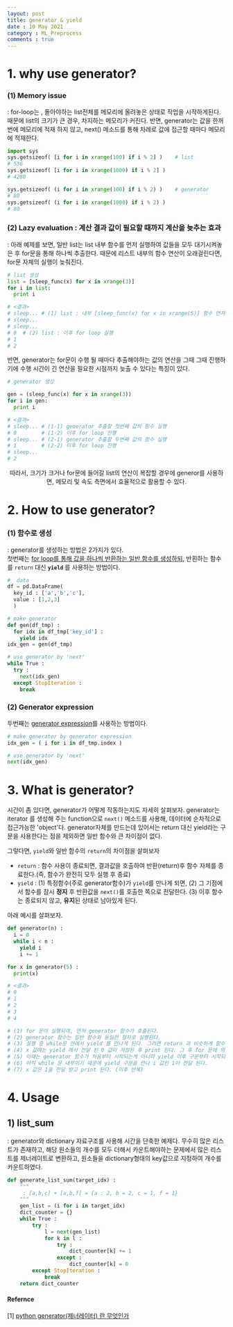```yaml
---
layout: post
title: generator & yield
date : 10 May 2021
category : ML_Preprocess
comments : true
---
```

# 1. why use generator?
### (1) Memory issue
: for-loop는 , 돌아야하는 list전체를 메모리에 올려놓은 상태로 작업을 시작하게된다. 때문에 list의 크기가 큰 경우, 차지하는 메모리가 커진다.
 반면, generator는 값을 한꺼번에 메모리에 적재 하지 않고, next() 메소드를 통해 차례로 값에 접근할 때마다 메모리에 적재한다.

```python
import sys
sys.getsizeof( [i for i in xrange(100) if i % 2] )    # list
# 536
sys.getsizeof( [i for i in xrange(1000) if i % 2] )
# 4280

sys.getsizeof( (i for i in xrange(100) if i % 2) )    # generator
# 80
sys.getsizeof( (i for i in xrange(1000) if i % 2) )
# 80
```

### (2) Lazy evaluation : 계산 결과 값이 필요할 때까지 계산을 늦추는 효과
: 아래 예제를 보면, 일반 list는 list 내부 함수를 먼저 실행하여 값들을 모두 대기시켜놓은 후 for문을 통해 하나씩 추출한다. 때문에 리스트 내부의 함수 연산이 오래걸린다면, for문 자체의 실행이 늦춰진다.
```python
# list 생성
list = [sleep_func(x) for x in xrange(3)]
for i in list:
  print i

# <결과>
# sleep... # (1) list : 내부 [sleep_func(x) for x in xrange(5)] 함수 먼저 실행
# sleep...
# sleep...
# 0  # (2) list : 이후 for loop 실행
# 1
# 2
```
반면, generator는 for문이 수행 될 때마다 추출해야하는 값의 연산을 그때 그때 진행하기에 수행 시간이 긴 연산을 필요한 시점까지 늦출 수 있다는 특징이 있다.
```python
# generator 생성

gen = (sleep_func(x) for x in xrange(3))
for i in gen:
  print i

# <결과>
# sleep... # (1-1) generator 추출할 첫번째 값의 함수 실행
# 0        # (1-2) 이후 for loop 진행
# sleep... # (2-1) generator 추출할 두번째 값의 함수 실행
# 1        # (2-2) 이후 for loop 진행
# sleep...
# 2
```
<center>
따라서, 크기가 크거나 for문에 들어갈 list의 연산이 복잡할 경우에 generor를 사용하면, 메모리 및 속도 측면에서 효율적으로 활용할 수 있다. </center>


# 2. How to use generator?
### (1) 함수로 생성
: generator를 생성하는 방법은 2가지가 있다.   
첫번째는 <u>for loop를 통해 값을 하나씩 반환하는 일반 함수를 생성하되</u>, 반횐하는 함수를 `return` 대신 <strong>`yield` </strong>를 사용하는 방법이다.
```python
#  data
df = pd.DataFrame(
  key_id : ['a','b','c'],
  value : [1,2,3]
  )

# make generator
def gen(df_tmp) :
  for idx in df_tmp['key_id'] :
    yield idx
idx_gen = gen(df_tmp)

# use generator by 'next'
while True :
  try :
    next(idx_gen)
  except StopIteration :
    break
```


### (2) Generator expression
두번째는 <u>generator expression</u>를 사용하는 방법이다.
```Python
# make generator by generator expression
idx_gen = ( i for i in df_tmp.index )

# use generator by 'next'
next(idx_gen)
```


# 3. What is generator?
시간이 좀 있다면, generator가 어떻게 작동하는지도 자세히 살펴보자.
generator는 iterator 를 생성해 주는 function으로 `next()` 메소드를 사용해, 데이터에 순차적으로 접근가능한 'object'다. generator자체를 만드는데 있어서는 return 대신 yield라는 구문을 사용한다는 점을 제외하면 일반 함수와 큰 차이점이 없다.

그렇다면, `yield`와 일반 함수의 `return`의 차이점을 살펴보자
 - `return` : 함수 사용이 종료되면, 결과값을 호출하여 반환(return)후 함수 자체를 종료한다.(즉, 함수가 완전히 모두 실행 후 종료)
 - `yield` :
  (1) 특정함수(주로 generator함수)가 `yield`를 만나게 되면,
  (2) 그 기점에서 함수를 잠시 <strong>정지</strong> 후 반환값을 `next()`를 호출한 쪽으로 전달한다.
  (3) 이후 함수는 종료되지 않고, <strong>유지</strong>된 상태로 남아있게 된다.

아래 예시를 살펴보자.
```python
def generator(n) :
  i = 0
  while i < n :
    yield i
    i += 1

for x in generator(5) :
  print(x)

# <결과>
# 0
# 1
# 2
# 3
# 4

# (1) for 문이 실행되며, 먼저 generator 함수가 호출된다.
# (2) generator 함수는 일반 함수와 동일한 절차로 실행된다.
# (3) 실행 중 while문 안에서 yield 를 만나게 된다. 그러면 return 과 비슷하게 함수를 호출했던 구문으로 반환하게 된다. 여기서는 첫번재 i 값인 0 을 반환하게 된다. 하지만 반환 하였다고 generator 함수가 종료되는 것이 아니라 그대로 유지한 상태이다.
# (4) x 값에는 yield 에서 전달 된 0 값이 저장된 후 print 된다. 그 후 for 문에 의해 다시 generator 함수가 호출된다.
# (5) 이때는 generator 함수가 처음부터 시작되는게 아니라 yield 이후 구문부터 시작되게 된다. 따라서 i += 1 구문이 실행되고 i 값은 1로 증가한다.
# (6) 아직 while 문 내부이기 때문에 yield 구문을 만나 i 값인 1이 전달 된다.
# (7) x 값은 1을 전달 받고 print 된다. (이후 반복)
```

# 4. Usage
## 1) list_sum
: generator와 dictionary 자료구조를 사용해 시간을 단축한 예제다.
무수히 많은 리스트가 존재하고, 해당 원소들의 개수를 모두 더해서 카운트해야하는 문제에서 많은 리스트를 제너레이트로 변환하고,
원소들을 dictionary형태의 key값으로 지정하여 개수를 카운트하였다.
```python
def generate_list_sum(target_idx) :
    """
     : [a,b,c] + [a,b,f] = {a : 2, b = 2, c = 1, f = 1}
    """
    gen_list = (i for i in target_idx)
    dict_counter = {}
    while True :
        try :
            l = next(gen_list)
            for k in l :
                try :
                    dict_counter[k] += 1
                except :
                    dict_counter[k] = 0
        except StopIteration :
            break
    return dict_counter
```









#### Refernce
[1] [python generator(제너레이터) 란 무엇인가](https://bluese05.tistory.com/56)  
